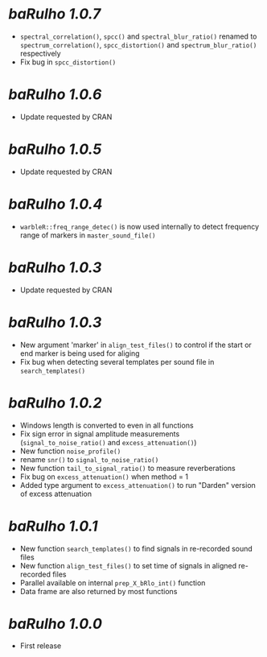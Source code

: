 # *baRulho 1.0.7*

* `spectral_correlation()`, `spcc()` and `spectral_blur_ratio()` renamed to `spectrum_correlation()`, `spcc_distortion()` and `spectrum_blur_ratio()` respectively
* Fix bug in `spcc_distortion()`

# *baRulho 1.0.6*

* Update requested by CRAN

# *baRulho 1.0.5*

* Update requested by CRAN

# *baRulho 1.0.4*

* `warbleR::freq_range_detec()` is now used internally to detect frequency range of markers in `master_sound_file()` 

# *baRulho 1.0.3*

* Update requested by CRAN

# *baRulho 1.0.3*

* New argument 'marker' in `align_test_files()` to control if the start or end marker is being used for aliging
* Fix bug when detecting several templates per sound file in `search_templates()`

# *baRulho 1.0.2*

* Windows length is converted to even in all functions
* Fix sign error in signal amplitude measurements (`signal_to_noise_ratio()` and `excess_attenuation()`)
* New function `noise_profile()` 
* rename `snr()` to `signal_to_noise_ratio()`
* New function `tail_to_signal_ratio()` to measure reverberations
* Fix bug on `excess_attenuation()` when method = 1
* Added type argument to `excess_attenuation()` to run "Darden" version of excess attenuation 

# *baRulho 1.0.1*

* New function `search_templates()` to find signals in re-recorded sound files
* New function `align_test_files()` to set time of signals in aligned re-recorded files
* Parallel available on internal `prep_X_bRlo_int()` function
* Data frame are also returned by most functions

# *baRulho 1.0.0*

* First release
